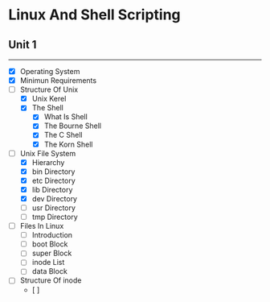 # Linux And Shell Scripting
 
## Unit 1
---
* [x] Operating System
* [x] Minimun Requirements 
* [ ] Structure Of Unix
  * [x] Unix Kerel
  * [x] The Shell
    * [x] What Is Shell
    * [x] The Bourne Shell
    * [x] The C Shell
    * [x] The Korn Shell
* [ ] Unix File System
  * [X] Hierarchy
  * [X] bin Directory
  * [X] etc Directory
  * [X] lib Directory
  * [X] dev Directory
  * [ ] usr Directory
  * [ ] tmp Directory
* [ ] Files In Linux
  * [ ] Introduction
  * [ ] boot Block
  * [ ] super Block
  * [ ] inode List
  * [ ] data Block	
* [ ] Structure Of inode
  * [ ] 
